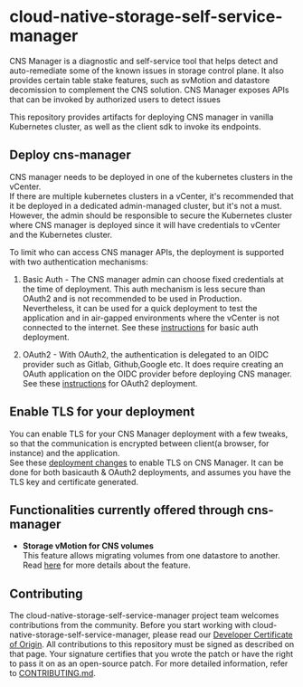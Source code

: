 # cloud-native-storage-self-service-manager

CNS Manager is a diagnostic and self-service tool that helps detect and auto-remediate some of the known issues in storage control plane. It also provides certain table stake features, such as svMotion and datastore decomission to complement the CNS solution.
CNS Manager exposes APIs that can be invoked by authorized users to detect issues 


This repository provides artifacts for deploying CNS manager in vanilla Kubernetes cluster, as well as the client sdk to invoke its endpoints.

## Deploy cns-manager
CNS manager needs to be deployed in one of the kubernetes clusters in the vCenter.  
If there are multiple kubernetes clusters in a vCenter, it's recommended that it be deployed in a dedicated admin-managed cluster, but it's not a must.
However, the admin should be responsible to secure the Kubernetes cluster where CNS manager is deployed since it will have credentials to vCenter and the Kubernetes cluster.

To limit who can access CNS manager APIs, the deployment is supported with two authentication mechanisms:
1. Basic Auth - The CNS manager admin can choose fixed credentials at the time of deployment. This auth mechanism is less secure than OAuth2 and is not recommended to be used in Production. Nevertheless, it can be used for a quick deployment to test the application and in air-gapped environments where the vCenter is not connected to the internet.
See these [instructions](docs/book/deployment/basicauth.md) for basic auth deployment.

2. OAuth2 - With OAuth2, the authentication is delegated to an OIDC provider such as Gitlab, Github,Google etc. It does require creating an OAuth application on the OIDC provider before deploying CNS manager.  
See these [instructions](docs/book/deployment/oauth2.md) for OAuth2 deployment.

## Enable TLS for your deployment
You can enable TLS for your CNS Manager deployment with a few tweaks, so that the communication is encrypted between client(a browser, for instance) and the application.  
See these [deployment changes](docs/book/deployment/tls-enable.md) to enable TLS on CNS Manager. It can be done for both basicauth & OAuth2 deployments, and assumes you have the TLS key and certificate generated.
## Functionalities currently offered through cns-manager

* **Storage vMotion for CNS volumes**   
This feature allows migrating volumes from one datastore to another. Read [here](docs/book/features/storage_vmotion.md) for more details about the feature.


## Contributing

The cloud-native-storage-self-service-manager project team welcomes contributions from the community. Before you start working with cloud-native-storage-self-service-manager, please
read our [Developer Certificate of Origin](https://cla.vmware.com/dco). All contributions to this repository must be
signed as described on that page. Your signature certifies that you wrote the patch or have the right to pass it on
as an open-source patch. For more detailed information, refer to [CONTRIBUTING.md](CONTRIBUTING.md).

